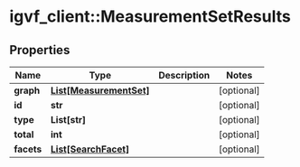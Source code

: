 # igvf_client::MeasurementSetResults


## Properties
Name | Type | Description | Notes
------------ | ------------- | ------------- | -------------
**graph** | [**List[MeasurementSet]**](MeasurementSet.md) |  | [optional] 
**id** | **str** |  | [optional] 
**type** | **List[str]** |  | [optional] 
**total** | **int** |  | [optional] 
**facets** | [**List[SearchFacet]**](SearchFacet.md) |  | [optional] 


